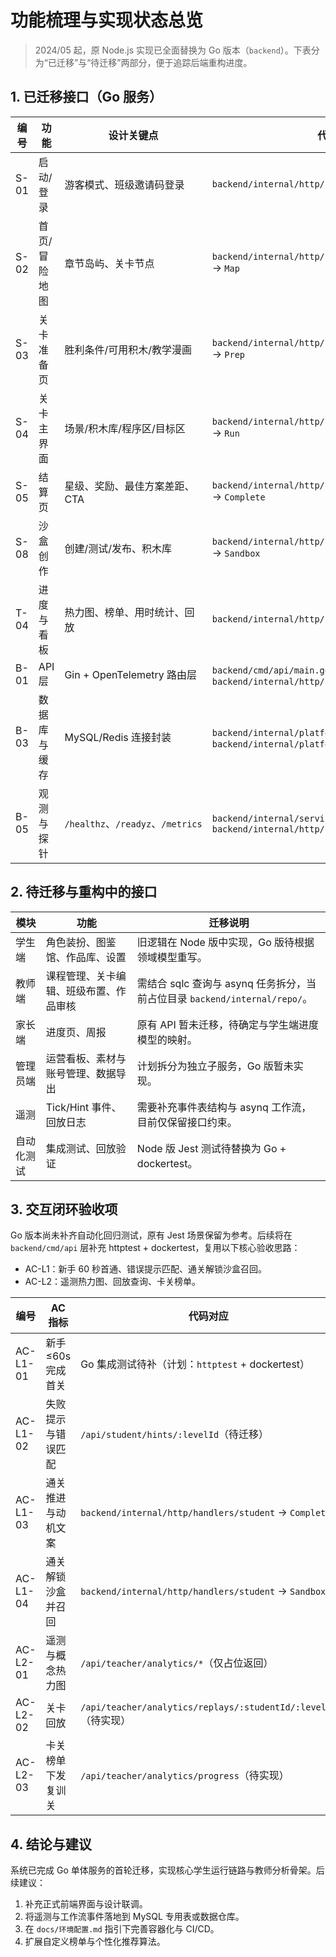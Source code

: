 # 功能梳理与实现状态总览

> 2024/05 起，原 Node.js 实现已全面替换为 Go 版本（`backend`）。下表分为“已迁移”与“待迁移”两部分，便于追踪后端重构进度。

## 1. 已迁移接口（Go 服务）

| 编号 | 功能 | 设计关键点 | 代码对应 | 状态 |
| --- | --- | --- | --- | --- |
| S-01 | 启动/登录 | 游客模式、班级邀请码登录 | `backend/internal/http/handlers/auth/handler.go` | ✅ |
| S-02 | 首页/冒险地图 | 章节岛屿、关卡节点 | `backend/internal/http/handlers/student/handler.go` → `Map` | ✅ |
| S-03 | 关卡准备页 | 胜利条件/可用积木/教学漫画 | `backend/internal/http/handlers/student/handler.go` → `Prep` | ✅ |
| S-04 | 关卡主界面 | 场景/积木库/程序区/目标区 | `backend/internal/http/handlers/student/handler.go` → `Run` | ✅ |
| S-05 | 结算页 | 星级、奖励、最佳方案差距、CTA | `backend/internal/http/handlers/student/handler.go` → `Complete` | ✅ |
| S-08 | 沙盒创作 | 创建/测试/发布、积木库 | `backend/internal/http/handlers/student/handler.go` → `Sandbox` | ✅ |
| T-04 | 进度与看板 | 热力图、榜单、用时统计、回放 | `backend/internal/http/handlers/teacher/handler.go` | ✅ |
| B-01 | API 层 | Gin + OpenTelemetry 路由层 | `backend/cmd/api/main.go`、`backend/internal/http/router` | ✅ |
| B-03 | 数据库与缓存 | MySQL/Redis 连接封装 | `backend/internal/platform/storage`、`backend/internal/platform/cache` | ✅ |
| B-05 | 观测与探针 | `/healthz`、`/readyz`、`/metrics` | `backend/internal/service/health` + `backend/internal/http/handlers/health` | ✅ |

## 2. 待迁移与重构中的接口

| 模块 | 功能 | 迁移说明 |
| --- | --- | --- |
| 学生端 | 角色装扮、图鉴馆、作品库、设置 | 旧逻辑在 Node 版中实现，Go 版待根据领域模型重写。 |
| 教师端 | 课程管理、关卡编辑、班级布置、作品审核 | 需结合 sqlc 查询与 asynq 任务拆分，当前占位目录 `backend/internal/repo/`。 |
| 家长端 | 进度页、周报 | 原有 API 暂未迁移，待确定与学生端进度模型的映射。 |
| 管理员端 | 运营看板、素材与账号管理、数据导出 | 计划拆分为独立子服务，Go 版暂未实现。 |
| 遥测 | Tick/Hint 事件、回放日志 | 需要补充事件表结构与 asynq 工作流，目前仅保留接口约束。 |
| 自动化测试 | 集成测试、回放验证 | Node 版 Jest 测试待替换为 Go + dockertest。 |

## 3. 交互闭环验收项

Go 版本尚未补齐自动化回归测试，原有 Jest 场景保留为参考。后续将在 `backend/cmd/api` 层补充 httptest + dockertest，复用以下核心验收思路：

- AC-L1：新手 60 秒首通、错误提示匹配、通关解锁沙盒召回。
- AC-L2：遥测热力图、回放查询、卡关榜单。

| 编号 | AC 指标 | 代码对应 | 状态 |
| --- | --- | --- | --- |
| AC-L1-01 | 新手 ≤60s 完成首关 | Go 集成测试待补（计划：`httptest` + dockertest） | 🚧 |
| AC-L1-02 | 失败提示与错误匹配 | `/api/student/hints/:levelId`（待迁移） | 🚧 |
| AC-L1-03 | 通关推进与动机文案 | `backend/internal/http/handlers/student` → `Complete` | ✅ |
| AC-L1-04 | 通关解锁沙盒并召回 | `backend/internal/http/handlers/student` → `Sandbox` | ✅ |
| AC-L2-01 | 遥测与概念热力图 | `/api/teacher/analytics/*`（仅占位返回） | 🚧 |
| AC-L2-02 | 关卡回放 | `/api/teacher/analytics/replays/:studentId/:levelId`（待实现） | 🚧 |
| AC-L2-03 | 卡关榜单下发复训关 | `/api/teacher/analytics/progress`（待实现） | 🚧 |

## 4. 结论与建议

系统已完成 Go 单体服务的首轮迁移，实现核心学生运行链路与教师分析骨架。后续建议：

1. 补充正式前端界面与设计联调。
2. 将遥测与工作流事件落地到 MySQL 专用表或数据仓库。
3. 在 `docs/环境配置.md` 指引下完善容器化与 CI/CD。
4. 扩展自定义榜单与个性化推荐算法。
